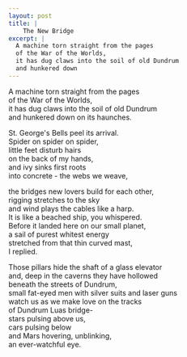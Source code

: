 ```yaml
---
layout: post
title: |
    The New Bridge
excerpt: |
  A machine torn straight from the pages
  of the War of the Worlds,
  it has dug claws into the soil of old Dundrum
  and hunkered down
---
```


A machine torn straight from the pages  
of the War of the Worlds,  
it has dug claws into the soil of old Dundrum  
and hunkered down on its haunches.  

St. George's Bells peel its arrival.  
Spider on spider on spider,  
little feet disturb hairs  
on the back of my hands,  
and ivy sinks first roots  
into concrete - the webs we weave,

the bridges new lovers build for each other,  
rigging stretches to the sky  
and wind plays the cables like a harp.  
It is like a beached ship, you whispered.  
Before it landed here on our small planet,  
a sail of purest whitest energy  
stretched from that thin curved mast,  
I replied.

Those pillars hide the shaft of a glass elevator  
and, deep in the caverns they have hollowed  
beneath the streets of Dundrum,  
small fat-eyed men with silver suits and laser guns  
watch us as we make love on the tracks  
of Dundrum Luas bridge-  
stars pulsing above us,  
cars pulsing below  
and Mars hovering, unblinking,  
an ever-watchful eye.
